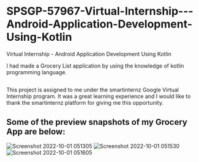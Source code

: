 # SPSGP-57967-Virtual-Internship---Android-Application-Development-Using-Kotlin
Virtual Internship - Android Application Development Using Kotlin

I had made a Grocery List application by using the knowledge of kotlin programming language.

##

This project is assigned to me under the smartinternz Google Virtual Internship program. It was a great learning experience and 
I would like to thank the smartinternz platform for giving me this opportunity.

## 
Some of the preview snapshots of my **Grocery App** are below:
------------
![Screenshot 2022-10-01 051305](https://user-images.githubusercontent.com/108188712/193376997-f286c775-70ea-41e8-b4c9-169c980eaa4a.jpg)
![Screenshot 2022-10-01 051530](https://user-images.githubusercontent.com/108188712/193377018-922a2ceb-7101-4d26-a7b7-ead5dfff606a.jpg)
![Screenshot 2022-10-01 051605](https://user-images.githubusercontent.com/108188712/193377028-5f250e9b-2f09-4592-86d5-8788d948a673.jpg)




